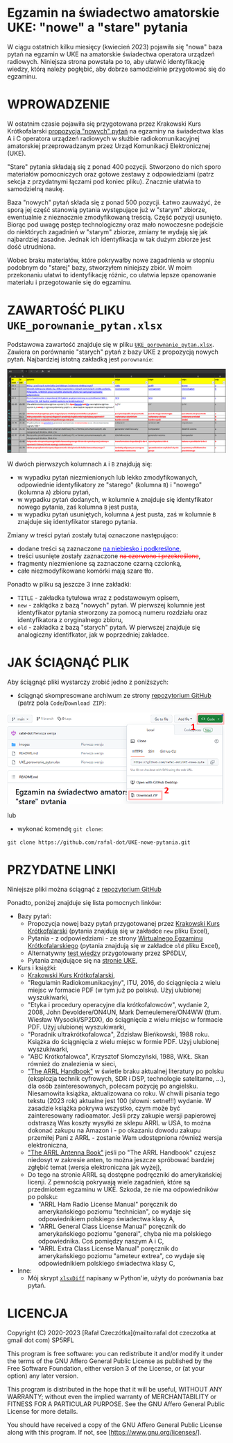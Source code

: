 # Egzamin na świadectwo amatorskie UKE: "nowe" a "stare" pytania

W ciągu ostatnich kilku miesięcy (kwiecień 2023) pojawiła się "nowa" baza pytań
na egzamin w UKE na amatorskie świadectwa operatora urządzeń radiowych.
Niniejsza strona powstała po to, aby ułatwić identyfikację wiedzy, którą należy
pogłębić, aby dobrze samodzielnie przygotować się do egzaminu.

# WPROWADZENIE

W ostatnim czasie pojawiła się przygotowana przez Krakowski Kurs Krótkofalarski
[propozycja "nowych" pytań](https://hackerspacekrk.github.io/pytania-egzaminacyjne/)
na egzaminy na świadectwa klas A i C operatora urządzeń radiowych w służbie
radiokomunikacyjnej amatorskiej przeprowadzanym przez Urząd Komunikacji
Elektronicznej (UKE).

"Stare" pytania składają się z ponad 400 pozycji. Stworzono do nich sporo
materiałów pomocniczych oraz gotowe zestawy z odpowiedziami (patrz sekcja z
przydatnymi łączami pod koniec pliku). Znacznie ułatwia to samodzielną naukę.

Baza "nowych" pytań składa się z ponad 500 pozycji. Łatwo zauważyć, że sporą
jej część stanowią pytania występujące już w "starym" zbiorze, ewentualnie z
nieznacznie zmodyfikowaną treścią. Część pozycji usunięto. Biorąc pod uwagę
postęp technologiczny oraz mało nowoczesne podejście do niektórych zagadnień w
"starym" zbiorze, zmiany te wydają się jak najbardziej zasadne. Jednak ich
identyfikacja w tak dużym zbiorze jest dość utrudniona.

Wobec braku materiałów, które pokrywałby nowe zagadnienia w stopniu podobnym do
"starej" bazy, stworzyłem niniejszy zbiór. W moim przekonaniu ułatwi to
identyfikację różnic, co ułatwia lepsze opanowanie materiału i przegotowanie
się do egzaminu.

# ZAWARTOŚĆ PLIKU `UKE_porownanie_pytan.xlsx`

Podstawowa zawartość znajduje się w pliku
[`UKE_porownanie_pytan.xlsx`](UKE_porownanie_pytan.xlsx). Zawiera on porównanie
"starych" pytań z bazy UKE z propozycją nowych pytań. Najbardziej istotną
zakładką jest `porownanie`:

![Wizualizacja zmian](images/zaznaczone_zmiany.png)

W dwóch pierwszych kolumnach `A` i `B` znajdują się:
- w wypadku pytań niezmienionych lub lekko zmodyfikowanych, odpowiednie
  identyfikatory ze "starego" (kolumna `B`) i "nowego" (kolumna `A`) zbioru
  pytań,
- w wypadku pytań dodanych, w kolumnie `A` znajduje się identyfikator nowego
  pytania, zaś kolumna `B` jest pusta,
- w wypadku pytań usuniętych, kolumna `A` jest pusta, zaś w kolumnie `B`
  znajduje się identyfikator starego pytania.

Zmiany w treści pytań zostały tutaj oznaczone następująco:
- dodane treści są zaznaczone <span style="color:blue"><u>na niebiesko i
  podkreślone</u></span>, 
- treści usunięte zostały zaznaczone <span style="color:red">~~na czerwono i
  przekreślone~~</span>,
- fragmenty niezmienione są zaznaczone czarną czcionką,
- całe niezmodyfikowane komórki mają szare tło.

Ponadto w pliku są jeszcze 3 inne zakładki:
- `TITLE` - zakładka tytułowa wraz z podstawowym opisem,
- `new` - zakłądka z bazą "nowych" pytań. W pierwszej kolumnie jest
  identyfikator pytania stworzony za pomocą numeru rozdziału oraz
  identyfikatora z oryginalnego zbioru,
- `old` - zakładka z bazą "starych" pytań. W pierwszej znajduje się 
  analogiczny identifkator, jak w poprzedniej zakładce.

# JAK ŚCIĄGNĄĆ PLIK

Aby ściągnąć pliki wystarczy zrobić jedno z poniższych:

- ściągnąć skompresowane archiwum ze strony [repozytorium
  GitHub](https://github.com/rafal-dot/UKE-nowe-pytania) (patrz pola
  `Code`/`Download ZIP`):

![pobranie pliku ZIP](images/pytania_download.png)

lub

- wykonać komendę `git clone`:
```commandline
git clone https://github.com/rafal-dot/UKE-nowe-pytania.git
```

# PRZYDATNE LINKI

Niniejsze pliki można ściągnąć z [repozytorium
GitHub](https://github.com/rafal-dot/UKE-nowe-pytania)

Ponadto, poniżej znajduje się lista pomocnych linków:
- Bazy pytań:
  - Propozycja nowej bazy pytań przygotowanej przez [Krakowski Kurs
    Krótkofalarski](https://hackerspacekrk.github.io/pytania-egzaminacyjne/)
    (pytania znajdują się w zakładce `new` pliku Excel),
  - Pytania - z odpowiedziami - ze strony [Wirtualnego Egzaminu
    Krótkofalarskiego](http://www.egzaminkf.pl/infusions/test_examination/pytaniaA.php)
    (pytania znajdują się w zakładce `old` pliku Excel),
  - Alternatywny [test wiedzy](https://test.sp6dlv.pl/) przygotowany przez
    SP6DLV,
  - Pytania znajdujące się na
    [stronie UKE](https://bip.uke.gov.pl/swiadectwa-operatora-urzadzen-radiowych-tresci/swiadectwa-amatorskie,3.html),
- Kurs i książki:
  - [Krakowski Kurs Krótkofalarski](https://www.youtube.com/watch?v=Wo2Zof96vjM&list=PLziQLnE44RtWN2jaay-1BDeQ0eAkkuuJi),
  - "Regulamin Radiokomunikacyjny", ITU, 2016, do ściągnięcia z wielu miejsc w
    formacie PDF (w tym już po polsku). Użyj ulubionej wyszukiwarki,
  - "Etyka i procedury operacyjne dla krótkofalowców", wydanie 2, 2008, John
    Devoldere/ON4UN, Mark Demeulemere/ON4WW (tłum. Wiesław Wysocki/SP2DX), do
    ściągnięcia z wielu miejsc w formacie PDF. Użyj ulubionej wyszukiwarki,
  - "Poradnik ultrakrótkofalowca", Zdzisław Bieńkowski, 1988 roku.  Książka do
    ściągnięcia z wielu miejsc w formie PDF. Użyj ulubionej wyszukiwarki,
  - "ABC Krótkofalowca", Krzysztof Słomczyński, 1988, WKŁ. Skan również do
    znalezienia w sieci,
  - ["The ARRL Handbook"](https://home.arrl.org/action/Shop/Store) w świetle
    braku aktualnej literatury po polsku (eksplozja technik cyfrowych, SDR i
    DSP, technologie satelitarne, ...), dla osób zainteresowanych, polecam
    pozycję po angielsku.  Niesamowita książka, aktualizowana co roku. W chwili
    pisania tego tekstu (2023 rok) aktualne jest 100 (słowni: setne!!!)
    wydanie. W zasadzie książka pokrywa wszystko, czym może być zainteresowany
    radioamator.  Jeśli przy zakupie wersji papierowej odstraszą Was koszty
    wysyłki ze sklepu ARRL w USA, to można dokonać zakupu na Amazon i - po
    okazaniu dowodu zakupu przemiłej Pani z ARRL - zostanie Wam udostępniona
    również wersja elektroniczna,
  - ["The ARRL Antenna Book"](https://home.arrl.org/action/Shop/Store) jeśli po
    "The ARRL Handbook" czujesz niedosyt w zakresie anten, to można jeszcze
    spróbować bardziej zgłębić temat (wersja elektroniczna jak wyżej),
  - Do tego na stronie ARRL są dostępne podręczniki do amerykańskiej licenji. Z
    pewnością pokrywają wiele zagadnień, które są przedmiotem egzaminu w UKE.
    Szkoda, że nie ma odpowiedników po polsku:
    - "ARRL Ham Radio License Manual" poręcznik do amerykańskiego poziomu
      "technician", co wydaje się odpowiednikiem polskiego świadectwa klasy A,
    - "ARRL General Class License Manual" poręcznik do amerykańskiego poziomu
      "general", chyba nie ma polskiego odpowiednika. Coś pomiędzy naszym A i C,
    - "ARRL Extra Class License Manual" poręcznik do amerykańskiego poziomu
      "ameteur extrea", co wydaje się odpowiednikiem polskiego świadectwa klasy C,
- Inne:
  - Mój skrypt [`xlsxDiff`](https://github.com/rafal-dot/xlsxDiff/) napisany w
    Python'ie, użyty do porównania baz pytań.

# LICENCJA

Copyright (C) 2020-2023 [Rafał Czeczótka](mailto:rafal dot czeczotka at gmail dot com) SP5RFL

This program is free software: you can redistribute it and/or modify it under
the terms of the GNU Affero General Public License as published by the Free
Software Foundation, either version 3 of the License, or (at your option) any
later version.

This program is distributed in the hope that it will be useful, WITHOUT ANY
WARRANTY; without even the implied warranty of MERCHANTABILITY or FITNESS FOR A
PARTICULAR PURPOSE. See the GNU Affero General Public License for more details.

You should have received a copy of the GNU Affero General Public License along
with this program. If not, see [https://www.gnu.org/licenses/].
